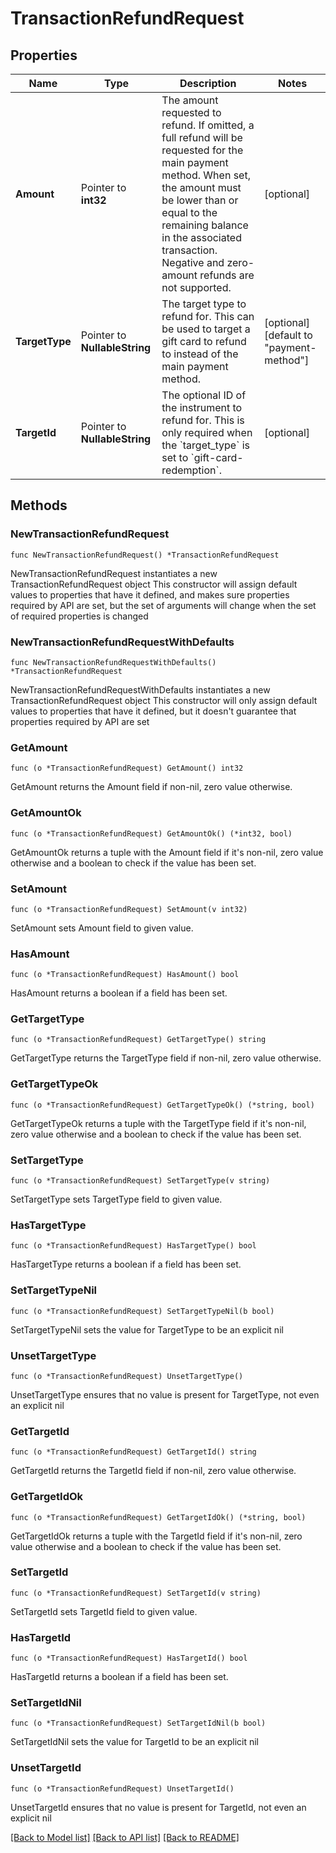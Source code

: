 # TransactionRefundRequest

## Properties

Name | Type | Description | Notes
------------ | ------------- | ------------- | -------------
**Amount** | Pointer to **int32** | The amount requested to refund.  If omitted, a full refund will be requested for the main payment method.  When set, the amount must be lower than or equal to the remaining balance in the associated transaction. Negative and zero-amount refunds are not supported. | [optional] 
**TargetType** | Pointer to **NullableString** | The target type to refund for. This can be used to target a gift card to refund to instead of the main payment method. | [optional] [default to "payment-method"]
**TargetId** | Pointer to **NullableString** | The optional ID of the instrument to refund for. This is only required when the &#x60;target_type&#x60; is set to &#x60;gift-card-redemption&#x60;. | [optional] 

## Methods

### NewTransactionRefundRequest

`func NewTransactionRefundRequest() *TransactionRefundRequest`

NewTransactionRefundRequest instantiates a new TransactionRefundRequest object
This constructor will assign default values to properties that have it defined,
and makes sure properties required by API are set, but the set of arguments
will change when the set of required properties is changed

### NewTransactionRefundRequestWithDefaults

`func NewTransactionRefundRequestWithDefaults() *TransactionRefundRequest`

NewTransactionRefundRequestWithDefaults instantiates a new TransactionRefundRequest object
This constructor will only assign default values to properties that have it defined,
but it doesn't guarantee that properties required by API are set

### GetAmount

`func (o *TransactionRefundRequest) GetAmount() int32`

GetAmount returns the Amount field if non-nil, zero value otherwise.

### GetAmountOk

`func (o *TransactionRefundRequest) GetAmountOk() (*int32, bool)`

GetAmountOk returns a tuple with the Amount field if it's non-nil, zero value otherwise
and a boolean to check if the value has been set.

### SetAmount

`func (o *TransactionRefundRequest) SetAmount(v int32)`

SetAmount sets Amount field to given value.

### HasAmount

`func (o *TransactionRefundRequest) HasAmount() bool`

HasAmount returns a boolean if a field has been set.

### GetTargetType

`func (o *TransactionRefundRequest) GetTargetType() string`

GetTargetType returns the TargetType field if non-nil, zero value otherwise.

### GetTargetTypeOk

`func (o *TransactionRefundRequest) GetTargetTypeOk() (*string, bool)`

GetTargetTypeOk returns a tuple with the TargetType field if it's non-nil, zero value otherwise
and a boolean to check if the value has been set.

### SetTargetType

`func (o *TransactionRefundRequest) SetTargetType(v string)`

SetTargetType sets TargetType field to given value.

### HasTargetType

`func (o *TransactionRefundRequest) HasTargetType() bool`

HasTargetType returns a boolean if a field has been set.

### SetTargetTypeNil

`func (o *TransactionRefundRequest) SetTargetTypeNil(b bool)`

 SetTargetTypeNil sets the value for TargetType to be an explicit nil

### UnsetTargetType
`func (o *TransactionRefundRequest) UnsetTargetType()`

UnsetTargetType ensures that no value is present for TargetType, not even an explicit nil
### GetTargetId

`func (o *TransactionRefundRequest) GetTargetId() string`

GetTargetId returns the TargetId field if non-nil, zero value otherwise.

### GetTargetIdOk

`func (o *TransactionRefundRequest) GetTargetIdOk() (*string, bool)`

GetTargetIdOk returns a tuple with the TargetId field if it's non-nil, zero value otherwise
and a boolean to check if the value has been set.

### SetTargetId

`func (o *TransactionRefundRequest) SetTargetId(v string)`

SetTargetId sets TargetId field to given value.

### HasTargetId

`func (o *TransactionRefundRequest) HasTargetId() bool`

HasTargetId returns a boolean if a field has been set.

### SetTargetIdNil

`func (o *TransactionRefundRequest) SetTargetIdNil(b bool)`

 SetTargetIdNil sets the value for TargetId to be an explicit nil

### UnsetTargetId
`func (o *TransactionRefundRequest) UnsetTargetId()`

UnsetTargetId ensures that no value is present for TargetId, not even an explicit nil

[[Back to Model list]](../README.md#documentation-for-models) [[Back to API list]](../README.md#documentation-for-api-endpoints) [[Back to README]](../README.md)


